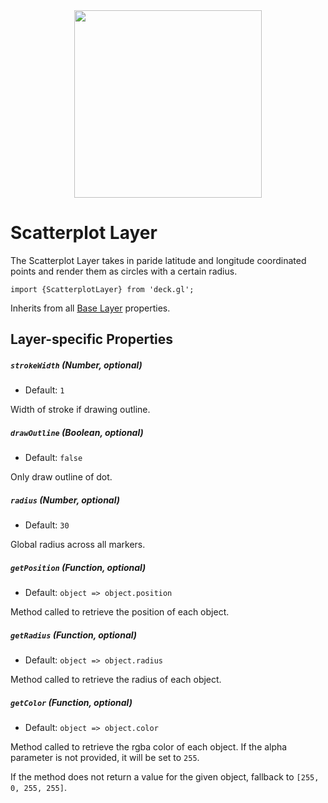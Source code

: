 <div align="center">
  <img height="300" src="https://github.com/uber/deck.gl/raw/dev/demo/src/static/images/demo-thumb-scatterplot.jpg" />
</div>

# Scatterplot Layer

The Scatterplot Layer takes in paride latitude and longitude coordinated points and render them as circles with a certain radius.

    import {ScatterplotLayer} from 'deck.gl';

Inherits from all [Base Layer](/docs/layers/base-layer.md) properties.

## Layer-specific Properties

##### `strokeWidth` (Number, optional)

- Default: `1`

Width of stroke if drawing outline.

##### `drawOutline` (Boolean, optional)

- Default: `false`

Only draw outline of dot.

##### `radius` (Number, optional)

- Default: `30`

Global radius across all markers.

##### `getPosition` (Function, optional)

- Default: `object => object.position`

Method called to retrieve the position of each object.

##### `getRadius` (Function, optional)

- Default: `object => object.radius`

Method called to retrieve the radius of each object.

##### `getColor` (Function, optional)

- Default: `object => object.color`

Method called to retrieve the rgba color of each object. If the alpha parameter
is not provided, it will be set to `255`.

If the method does not return a value for the given object, fallback to
`[255, 0, 255, 255]`.
